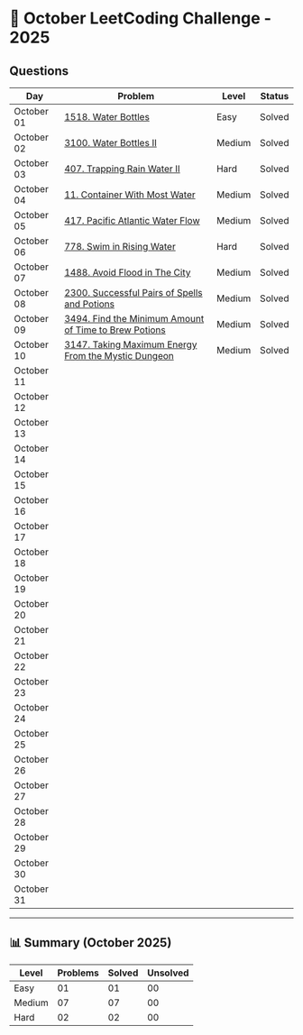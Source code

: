 # 📅 October LeetCoding Challenge - 2025

## Questions

| Day | Problem | Level | Status |
| --- | ------- | ----- | ------ |
| October 01 | [1518. Water Bottles](https://leetcode.com/problems/water-bottles/) | Easy | Solved |
| October 02 | [3100. Water Bottles II](https://leetcode.com/problems/water-bottles-ii/) | Medium | Solved |
| October 03 | [407. Trapping Rain Water II](https://leetcode.com/problems/trapping-rain-water-ii/) | Hard | Solved |
| October 04 | [11. Container With Most Water](https://leetcode.com/problems/container-with-most-water/) | Medium | Solved |
| October 05 | [417. Pacific Atlantic Water Flow](https://leetcode.com/problems/pacific-atlantic-water-flow/) | Medium | Solved |
| October 06 | [778. Swim in Rising Water](https://leetcode.com/problems/swim-in-rising-water/) | Hard | Solved |
| October 07 | [1488. Avoid Flood in The City](https://leetcode.com/problems/avoid-flood-in-the-city/) | Medium | Solved |
| October 08 | [2300. Successful Pairs of Spells and Potions](https://leetcode.com/problems/successful-pairs-of-spells-and-potions/) | Medium | Solved |
| October 09 | [3494. Find the Minimum Amount of Time to Brew Potions](https://leetcode.com/problems/find-the-minimum-amount-of-time-to-brew-potions/) | Medium | Solved |
| October 10 | [3147. Taking Maximum Energy From the Mystic Dungeon](https://leetcode.com/problems/taking-maximum-energy-from-the-mystic-dungeon/) | Medium | Solved |
| October 11 | []() |  |  |
| October 12 | []() |  |  |
| October 13 | []() |  |  |
| October 14 | []() |  |  |
| October 15 | []() |  |  |
| October 16 | []() |  |  |
| October 17 | []() |  |  |
| October 18 | []() |  |  |
| October 19 | []() |  |  |
| October 20 | []() |  |  |
| October 21 | []() |  |  |
| October 22 | []() |  |  |
| October 23 | []() |  |  |
| October 24 | []() |  |  |
| October 25 | []() |  |  |
| October 26 | []() |  |  |
| October 27 | []() |  |  |
| October 28 | []() |  |  |
| October 29 | []() |  |  |
| October 30 | []() |  |  |
| October 31 | []() |  |  |

---

## 📊 Summary (October 2025)

| Level  | Problems | Solved | Unsolved |
| ------ | -------- | ------ | -------- |
| Easy   | 01 | 01 | 00 |
| Medium | 07 | 07 | 00 |
| Hard   | 02 | 02 | 00 |
